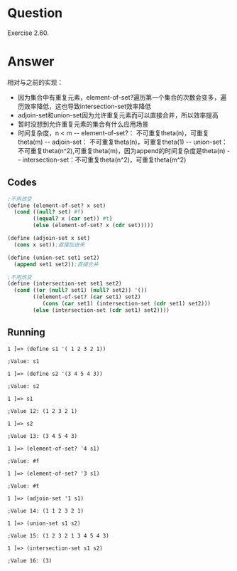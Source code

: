 # Question
Exercise 2.60.

# Answer
相对与之前的实现：
* 因为集合中有重复元素，element-of-set?遍历第一个集合的次数会变多，遍历效率降低，这也导致intersection-set效率降低
* adjoin-set和union-set因为允许重复元素而可以直接合并，所以效率提高
* 暂时没想到允许重复元素的集合有什么应用场景
* 时间复杂度，n < m
-- element-of-set?： 不可重复theta(n)，可重复theta(m)
-- adjoin-set： 不可重复theta(n)，可重复theta(1)
-- union-set：不可重复theta(n^2),可重复theta(m)，因为append的时间复杂度是theta(n)
-- intersection-set：不可重复theta(n^2)，可重复theta(m^2)


## Codes
```scheme
;不用改变
(define (element-of-set? x set)
  (cond ((null? set) #f)
        ((equal? x (car set)) #t)
        (else (element-of-set? x (cdr set)))))

(define (adjoin-set x set)
  (cons x set));直接加进来

(define (union-set set1 set2)
  (append set1 set2));直接合并

;不用改变
(define (intersection-set set1 set2)
  (cond ((or (null? set1) (null? set2)) '())
        ((element-of-set? (car set1) set2)
           (cons (car set1) (intersection-set (cdr set1) set2)))
        (else (intersection-set (cdr set1) set2))))
```

## Running
```
1 ]=> (define s1 '( 1 2 3 2 1))

;Value: s1

1 ]=> (define s2 '(3 4 5 4 3))

;Value: s2

1 ]=> s1

;Value 12: (1 2 3 2 1)

1 ]=> s2

;Value 13: (3 4 5 4 3)

1 ]=> (element-of-set? '4 s1)

;Value: #f

1 ]=> (element-of-set? '3 s1)

;Value: #t

1 ]=> (adjoin-set '1 s1)

;Value 14: (1 1 2 3 2 1)

1 ]=> (union-set s1 s2)

;Value 15: (1 2 3 2 1 3 4 5 4 3)

1 ]=> (intersection-set s1 s2)

;Value 16: (3)
```
